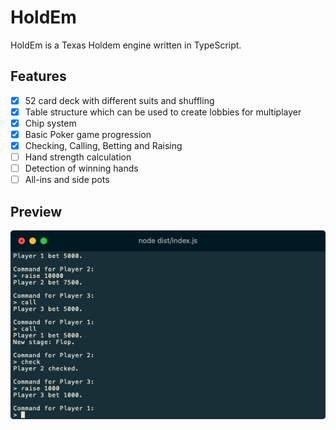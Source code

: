 # HoldEm
HoldEm is a Texas Holdem engine written in TypeScript.

## Features
- [x] 52 card deck with different suits and shuffling
- [x] Table structure which can be used to create lobbies for multiplayer
- [x] Chip system
- [x] Basic Poker game progression
- [x] Checking, Calling, Betting and Raising 
- [ ] Hand strength calculation
- [ ] Detection of winning hands
- [ ] All-ins and side pots

## Preview

![](docs/img/test.png)